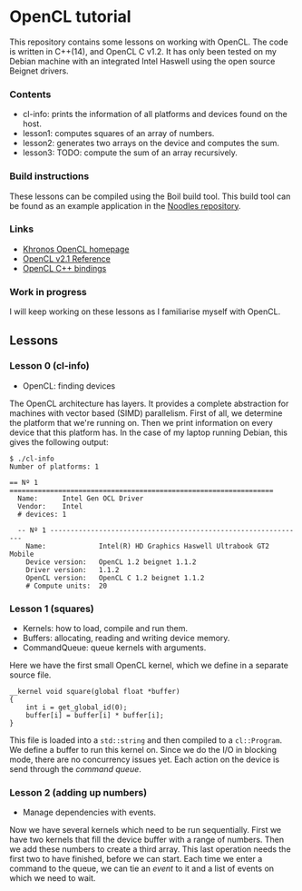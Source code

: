 OpenCL tutorial
===============

This repository contains some lessons on working with OpenCL.
The code is written in C++(14), and OpenCL C v1.2. It has only been tested
on my Debian machine with an integrated Intel Haswell using the open source 
Beignet drivers. 

### Contents

- cl-info: prints the information of all platforms and devices
  found on the host.
- lesson1: computes squares of an array of numbers.
- lesson2: generates two arrays on the device and computes the sum.
- lesson3: TODO: compute the sum of an array recursively.

### Build instructions

These lessons can be compiled using the Boil build tool. This build tool can be found
as an example application in the [Noodles repository](http://www.github.com/NLeSC/noodles).

### Links

- [Khronos OpenCL homepage](https://www.khronos.org/opencl/)
- [OpenCL v2.1 Reference](https://www.khronos.org/registry/cl/sdk/2.1/docs/man/xhtml/)
- [OpenCL C++ bindings](http://github.khronos.org/OpenCL-CLHPP/index.html)

### Work in progress

I will keep working on these lessons as I familiarise myself with OpenCL.


Lessons
-------

### Lesson 0 (cl-info)

- OpenCL: finding devices

The OpenCL architecture has layers. It provides a complete abstraction for
machines with vector based (SIMD) parallelism. First of all, we determine the
platform that we're running on. Then we print information on every device
that this platform has. In the case of my laptop running Debian, this gives the
following output:

    $ ./cl-info
    Number of platforms: 1

    == Nº 1 =================================================================
      Name:      Intel Gen OCL Driver
      Vendor:    Intel
      # devices: 1

      -- Nº 1 ---------------------------------------------------------------
        Name:             Intel(R) HD Graphics Haswell Ultrabook GT2 Mobile
        Device version:   OpenCL 1.2 beignet 1.1.2
        Driver version:   1.1.2
        OpenCL version:   OpenCL C 1.2 beignet 1.1.2
        # Compute units:  20


### Lesson 1 (squares)

- Kernels: how to load, compile and run them.
- Buffers: allocating, reading and writing device memory.
- CommandQueue: queue kernels with arguments.

Here we have the first small OpenCL kernel, which we define in a separate source
file.

    __kernel void square(global float *buffer)
    {
        int i = get_global_id(0);
        buffer[i] = buffer[i] * buffer[i];
    }

This file is loaded into a `std::string` and then compiled to a `cl::Program`.
We define a buffer to run this kernel on. Since we do the I/O in blocking mode,
there are no concurrency issues yet. Each action on the device is send through
the *command queue*.


### Lesson 2 (adding up numbers)

- Manage dependencies with events.

Now we have several kernels which need to be run sequentially. First we have
two kernels that fill the device buffer with a range of numbers. Then we add
these numbers to create a third array. This last operation needs the first two
to have finished, before we can start. Each time we enter a command to the queue,
we can tie an *event* to it and a list of events on which we need to wait.


